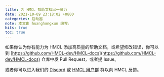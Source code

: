 ```yaml
---
title: 为 HMCL 帮助文档出一份力
date: 2021-10-09 23:18:02 +0800
categories: 启动器
note: 本文由 huanghongxun 编写。
hits: true
toc: true
---
```


如果你认为你有能力为 HMCL 添加高质量的帮助文档，或希望修改错误，你可以到 [https://github.com/HMCL-dev/HMCL-docs](https://github.com/HMCL-dev/HMCL-docs) 仓库中发 Pull Request，或者提 Issue。

或者你可以进入我们的 [Discord](https://discord.gg/jVvC7HfM6U) 或 [HMCL 用户群](/groups.html) 群以向 HMCL 反馈。
